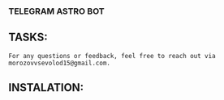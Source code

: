 ### TELEGRAM ASTRO BOT

## TASKS:

```
For any questions or feedback, feel free to reach out via morozovvsevolod15@gmail.com.
```
## INSTALATION:

```


```

